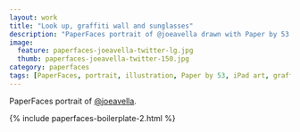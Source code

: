 ```yaml
---
layout: work
title: "Look up, graffiti wall and sunglasses"
description: "PaperFaces portrait of @joeavella drawn with Paper by 53 on an iPad."
image: 
  feature: paperfaces-joeavella-twitter-lg.jpg
  thumb: paperfaces-joeavella-twitter-150.jpg
category: paperfaces
tags: [PaperFaces, portrait, illustration, Paper by 53, iPad art, graffiti]
---
```


PaperFaces portrait of [@joeavella](http://twitter.com/joeavella).

{% include paperfaces-boilerplate-2.html %}